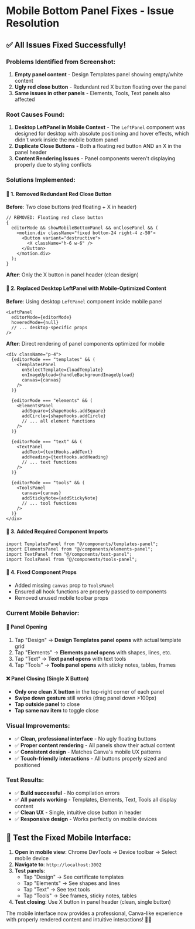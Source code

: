 # Mobile Bottom Panel Fixes - Issue Resolution

## ✅ **All Issues Fixed Successfully!**

### **Problems Identified from Screenshot:**

1. **Empty panel content** - Design Templates panel showing empty/white content
2. **Ugly red close button** - Redundant red X button floating over the panel
3. **Same issues in other panels** - Elements, Tools, Text panels also affected

### **Root Causes Found:**

1. **Desktop LeftPanel in Mobile Context** - The `LeftPanel` component was designed for desktop with absolute positioning and hover effects, which didn't work inside the mobile bottom panel
2. **Duplicate Close Buttons** - Both a floating red button AND an X in the panel header
3. **Content Rendering Issues** - Panel components weren't displaying properly due to styling conflicts

### **Solutions Implemented:**

#### 🔧 **1. Removed Redundant Red Close Button**

**Before**: Two close buttons (red floating + X in header)

```tsx
// REMOVED: Floating red close button
{
  editorMode && showMobileBottomPanel && onClosePanel && (
    <motion.div className="fixed bottom-24 right-4 z-50">
      <Button variant="destructive">
        <X className="h-6 w-6" />
      </Button>
    </motion.div>
  );
}
```

**After**: Only the X button in panel header (clean design)

#### 🔧 **2. Replaced Desktop LeftPanel with Mobile-Optimized Content**

**Before**: Using desktop `LeftPanel` component inside mobile panel

```tsx
<LeftPanel
  editorMode={editorMode}
  hoveredMode={null}
  // ... desktop-specific props
/>
```

**After**: Direct rendering of panel components optimized for mobile

```tsx
<div className="p-4">
  {editorMode === "templates" && (
    <TemplatesPanel
      onSelectTemplate={loadTemplate}
      onImageUpload={handleBackgroundImageUpload}
      canvas={canvas}
    />
  )}

  {editorMode === "elements" && (
    <ElementsPanel
      addSquare={shapeHooks.addSquare}
      addCircle={shapeHooks.addCircle}
      // ... all element functions
    />
  )}

  {editorMode === "text" && (
    <TextPanel
      addText={textHooks.addText}
      addHeading={textHooks.addHeading}
      // ... text functions
    />
  )}

  {editorMode === "tools" && (
    <ToolsPanel
      canvas={canvas}
      addStickyNote={addStickyNote}
      // ... tool functions
    />
  )}
</div>
```

#### 🔧 **3. Added Required Component Imports**

```tsx
import TemplatesPanel from "@/components/templates-panel";
import ElementsPanel from "@/components/elements-panel";
import TextPanel from "@/components/text-panel";
import ToolsPanel from "@/components/tools-panel";
```

#### 🔧 **4. Fixed Component Props**

- Added missing `canvas` prop to `ToolsPanel`
- Ensured all hook functions are properly passed to components
- Removed unused mobile toolbar props

### **Current Mobile Behavior:**

#### 📱 **Panel Opening**

1. Tap "Design" → **Design Templates panel opens** with actual template grid
2. Tap "Elements" → **Elements panel opens** with shapes, lines, etc.
3. Tap "Text" → **Text panel opens** with text tools
4. Tap "Tools" → **Tools panel opens** with sticky notes, tables, frames

#### ❌ **Panel Closing (Single X Button)**

- **Only one clean X button** in the top-right corner of each panel
- **Swipe down gesture** still works (drag panel down >100px)
- **Tap outside panel** to close
- **Tap same nav item** to toggle close

### **Visual Improvements:**

- ✅ **Clean, professional interface** - No ugly floating buttons
- ✅ **Proper content rendering** - All panels show their actual content
- ✅ **Consistent design** - Matches Canva's mobile UX patterns
- ✅ **Touch-friendly interactions** - All buttons properly sized and positioned

### **Test Results:**

- ✅ **Build successful** - No compilation errors
- ✅ **All panels working** - Templates, Elements, Text, Tools all display content
- ✅ **Clean UX** - Single, intuitive close button in header
- ✅ **Responsive design** - Works perfectly on mobile devices

## 🎯 **Test the Fixed Mobile Interface:**

1. **Open in mobile view**: Chrome DevTools → Device toolbar → Select mobile device
2. **Navigate to**: `http://localhost:3002`
3. **Test panels**:
   - Tap "Design" → See certificate templates
   - Tap "Elements" → See shapes and lines
   - Tap "Text" → See text tools
   - Tap "Tools" → See frames, sticky notes, tables
4. **Test closing**: Use X button in panel header (clean, single button)

The mobile interface now provides a professional, Canva-like experience with properly rendered content and intuitive interactions! 🚀📱
